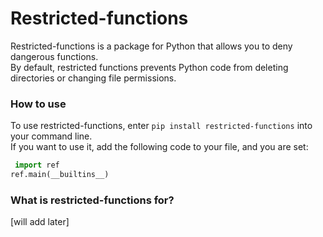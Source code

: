 # Restricted-functions
Restricted-functions is a package for Python that allows you to deny dangerous functions.<br>
By default, restricted functions prevents Python code from deleting directories or changing file permissions. 


### How to use
To use restricted-functions, enter `pip install restricted-functions` into your command line.<br>
If you want to use it, add the following code to your file, and you are set:
```python
 import ref
ref.main(__builtins__)
```

### What is restricted-functions for?
[will add later]
